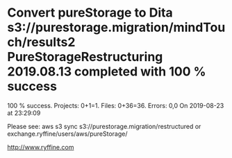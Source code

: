 # Convert pureStorage to Dita s3://purestorage.migration/mindTouch/results2 PureStorageRestructuring 2019.08.13 completed with 100 % success

100 % success. Projects: 0+1=1.  Files: 0+36=36. Errors: 0,0  On 2019-08-23 at 23:29:09



Please see: aws s3 sync s3://purestorage.migration/restructured or exchange.ryffine/users/aws/pureStorage/

http://www.ryffine.com
